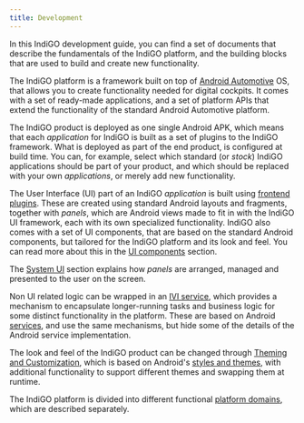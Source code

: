 ```yaml
---
title: Development
---
```


In this IndiGO development guide, you can find a set of documents that describe the fundamentals 
of the IndiGO platform, and the building blocks that are used to build and create new 
functionality.

The IndiGO platform is a framework built on top of 
[Android Automotive](https://source.android.com/devices/automotive) OS, that allows you to 
create functionality needed for digital cockpits. It comes with a set of ready-made applications, 
and a set of platform APIs that extend the functionality of the standard Android Automotive 
platform.

The IndiGO product is deployed as one single Android APK, which means that each _application_ for 
IndiGO is built as a set of plugins to the IndiGO framework. What is deployed as part of the end 
product, is configured at build time. You can, for example, select which standard (or _stock_) 
IndiGO applications should be part of your product, and which should be replaced with your own 
_applications_, or merely add new functionality.

The User Interface (UI) part of an IndiGO _application_ is built using 
[frontend plugins](/indigo/documentation/development/frontend-plugins). These are created using 
standard Android layouts and fragments, together with _panels_, which are Android views made to 
fit in with the IndiGO UI framework, each with its own specialized functionality. IndiGO also 
comes with a set of UI components, that are based on the standard Android components, but tailored 
for the IndiGO platform and its look and feel. You can read more about this in the
[UI components](/indigo/documentation/development/ui-components)
section.

The [System UI](/indigo/documentation/development/system-ui) section explains how _panels_ are 
arranged, managed and presented to the user on the screen.

Non UI related logic can be wrapped in an 
[IVI service](/indigo/documentation/development/ivi-services), which provides a mechanism to 
encapsulate longer-running tasks and business logic for some distinct functionality in the 
platform. These are based on Android 
[services](https://developer.android.com/guide/components/services), and use the same mechanisms, 
but hide some of the details of the Android service implementation. 

The look and feel of the IndiGO product can be changed through 
[Theming and Customization](/indigo/documentation/development/theming-and-customization), which is 
based on Android's 
[styles and themes](https://developer.android.com/guide/topics/ui/look-and-feel/themes), with 
additional functionality to support different themes and swapping them at runtime.

The IndiGO platform is divided into different functional 
[platform domains](/indigo/documentation/development/platform-domains/overview), 
which are described separately.
